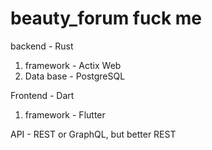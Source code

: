 # beauty_forum fuck me

backend - Rust

1. framework - Actix Web
2. Data base - PostgreSQL

Frontend - Dart

1. framework - Flutter

API - REST or GraphQL, but better REST
